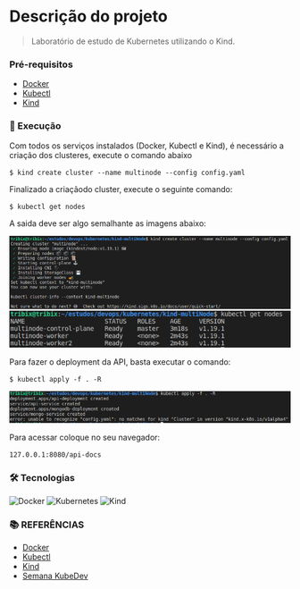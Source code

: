 # Descrição do projeto
> Laboratório de estudo de Kubernetes utilizando o Kind.

### Pré-requisitos

- [Docker](https://docs.docker.com/engine/install/)
- [Kubectl](https://kubernetes.io/docs/tasks/tools/install-kubectl/)
- [Kind](https://kind.sigs.k8s.io/docs/user/quick-start/)

### 🚀 Execução

Com todos os serviços instalados (Docker, Kubectl e Kind), é necessário a criação dos clusteres, execute o comando abaixo
```console
$ kind create cluster --name multinode --config config.yaml
```

Finalizado a criaçãodo cluster, execute o seguinte comando:

```console
$ kubectl get nodes
```

A saida deve ser algo semalhante as imagens abaixo:

![](imagens/kind-create-cluster.png)
![](imagens/kubectl-get-nodes.png)

Para fazer o deployment da API, basta executar o comando:

```console
$ kubectl apply -f . -R
```
![](imagens/deployment.png)

Para acessar coloque no seu navegador:

```console
127.0.0.1:8080/api-docs
```

### 🛠 Tecnologias

![Docker](https://img.shields.io/badge/-Docker-181717?style=for-the-badge&logo=docker)
![Kubernetes](https://img.shields.io/badge/-Kubernetes-181717?style=for-the-badge&logo=kubernetes)
![Kind](https://img.shields.io/badge/-Kind-181717?style=for-the-badge&logo=kind)

### **:books: REFERÊNCIAS**

- [Docker](https://docs.docker.com/engine/install/)
- [Kubectl](https://kubernetes.io/docs/tasks/tools/install-kubectl/)
- [Kind](https://kind.sigs.k8s.io/docs/user/quick-start/)
- [Semana KubeDev](https://www.youtube.com/c/fabricioveronez/featured)